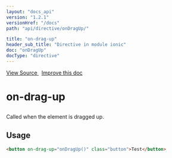 ```yaml
---
layout: "docs_api"
version: "1.2.1"
versionHref: "/docs"
path: "api/directive/onDragUp/"

title: "on-drag-up"
header_sub_title: "Directive in module ionic"
doc: "onDragUp"
docType: "directive"
---
```


<div class="improve-docs">
<a href='http://github.com/driftyco/ionic/tree/master/js/angular/directive/gesture.js#L137'>
View Source
</a>
&nbsp;
<a href='http://github.com/driftyco/ionic/edit/master/js/angular/directive/gesture.js#L137'>
Improve this doc
</a>
</div>




<h1 class="api-title">

on-drag-up



</h1>





Called when the element is dragged up.









<h2 id="usage">Usage</h2>

```html
<button on-drag-up="onDragUp()" class="button">Test</button>
```









